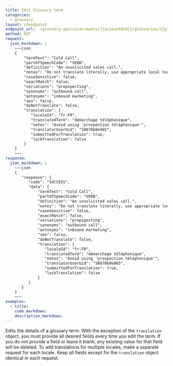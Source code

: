 ```yaml
---
title: Edit Glossary term
categories:
  - glossary
layout: v2endpoint
endpoint_url:  /glossary-api/v2/accounts/{{accountUid}}/glossaries/{{glossaryUid}}/terms/{{termUid}}
method: PUT
request:
  json_markdown: |
    ~~~json
    {
        "termText": "Cold Call",
        "partOfSpeechCode": "VERB",
        "definition": "An unsolicited sales call.",
        "notes": "Do not translate literally, use appropriate local term.",
        "caseSensitive": false,
        "exactMatch": false,
        "variations": "propspecting",
        "synonyms": "outbound call",
        "antonyms": "inbound marketing",
        "seo": false,
        "doNotTranslate": false,
        "translation": {
           "localeId": "fr-FR",
           "translatedTerm": "démarchage téléphonique",
           "notes": "Avoid using 'prospection téléphonique'",
           "translatorUserUid": "58870b8e965",
           "submittedForTranslation": true,
           "lockTranslation": false
        }
    }
    ~~~
response:
  json_markdown: |
    ~~~json
    {
       "response": {
          "code": "SUCCESS",
          "data": {
              "termText": "Cold Call",
              "partOfSpeechCode": "VERB",
              "definition": "An unsolicited sales call.",
              "notes": "Do not translate literally, use appropriate local term.",
              "caseSensitive": false,
              "exactMatch": false,
              "variations": "propspecting",
              "synonyms": "outbound call",
              "antonyms": "inbound marketing",
              "seo": false,
              "doNotTranslate": false,
              "translation": {
                 "localeId": "fr-FR",
                 "translatedTerm": "démarchage téléphonique",
                 "notes": "Avoid using 'prospection téléphonique'",
                 "translatorUserUid": "58870b8e965",
                 "submittedForTranslation": true,
                 "lockTranslation": false
              }
          }
       }
    }
    ~~~
examples:
  - title:
    code_markdown:
    description_markdown:
---
```


Edits the details of a glossary term. With the exception of the `translation` object, you must provide all desired fields every time you edit the term. If you do not provide a field or leave it blank, any existing value for that field will be deleted. To add translations for multiple locales, make a separate request for each locale. Keep all fields except for the `translation` object identical in each request.